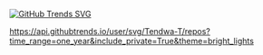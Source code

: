 [![GitHub Trends SVG](https://api.githubtrends.io/user/svg/Tendwa-T/langs?time_range=one_year&group=other&compact=True&theme=bright_lights)](https://githubtrends.io)

https://api.githubtrends.io/user/svg/Tendwa-T/repos?time_range=one_year&include_private=True&theme=bright_lights
<!---
Tendz09/Tendz09 is a ✨ special ✨ repository because its `README.md` (this file) appears on your GitHub profile.
You can click the Preview link to take a look at your changes.
--->
